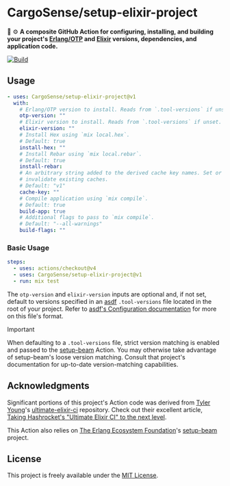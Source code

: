 # CargoSense/setup-elixir-project

🧪 ⚙️ **A composite GitHub Action for configuring, installing, and building your project's [Erlang/OTP](https://www.erlang.org) and [Elixir](https://elixir-lang.org) versions, dependencies, and application code.**

[![Build](https://img.shields.io/github/actions/workflow/status/CargoSense/setup-elixir-project/ci.yml?branch=main&logo=github&style=for-the-badge)](https://github.com/CargoSense/setup-elixir-project/actions/workflows/ci.yml)

## Usage

```yaml
- uses: CargoSense/setup-elixir-project@v1
  with:
    # Erlang/OTP version to install. Reads from `.tool-versions` if unset.
    otp-version: ""
    # Elixir version to install. Reads from `.tool-versions` if unset.
    elixir-version: ""
    # Install Hex using `mix local.hex`.
    # Default: true
    install-hex: ""
    # Install Rebar using `mix local.rebar`.
    # Default: true
    install-rebar:
    # An arbitrary string added to the derived cache key names. Set or change to
    # invalidate existing caches.
    # Default: "v1"
    cache-key: ""
    # Compile application using `mix compile`.
    # Default: true
    build-app: true
    # Additional flags to pass to `mix compile`.
    # Default: "--all-warnings"
    build-flags: ""
```

### Basic Usage

```yaml
steps:
  - uses: actions/checkout@v4
  - uses: CargoSense/setup-elixir-project@v1
  - run: mix test
```

The `otp-version` and `elixir-version` inputs are optional and, if not set, default to versions specified in an [asdf](https://asdf-vm.com) `.tool-versions` file located in the root of your project. Refer to [asdf's Configuration documentation](https://asdf-vm.com/manage/configuration.html#tool-versions) for more on this file's format.

> [!IMPORTANT]
> When defaulting to a `.tool-versions` file, strict version matching is enabled and passed to the [setup-beam](https://github.com/erlef/setup-beam) Action. You may otherwise take advantage of setup-beam's loose version matching. Consult that project's documentation for up-to-date version-matching capabilities.

## Acknowledgments

Significant portions of this project's Action code was derived from [Tyler Young](https://github.com/s3cur3)'s [ultimate-elixir-ci](https://github.com/felt/ultimate-elixir-ci) repository. Check out their excellent article, [Taking Hashrocket's "Ultimate Elixir CI" to the next level](https://felt.com/blog/hashrocket-ultimate-elixir-to-the-next-level).

This Action also relies on [The Erlang Ecosystem Foundation](https://github.com/erlef)'s [setup-beam](https://github.com/erlef/setup-beam) project.

## License

This project is freely available under the [MIT License](https://opensource.org/license/MIT).
